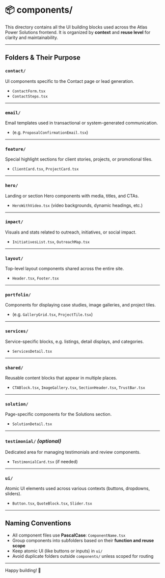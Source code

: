 # 📦 components/

This directory contains all the UI building blocks used across the Atlas Power Solutions frontend. It is organized by **context** and **reuse level** for clarity and maintainability.

---

## Folders & Their Purpose

### `contact/`
UI components specific to the Contact page or lead generation.
- `ContactForm.tsx`
- `ContactSteps.tsx`

---

### `email/`
Email templates used in transactional or system-generated communication.
- (e.g. `ProposalConfirmationEmail.tsx`)

---

### `feature/`
Special highlight sections for client stories, projects, or promotional tiles.
- `ClientCard.tsx`, `ProjectCard.tsx`

---

### `hero/`
Landing or section Hero components with media, titles, and CTAs.
- `HeroWithVideo.tsx` (video backgrounds, dynamic headings, etc.)

---

### `impact/`
Visuals and stats related to outreach, initiatives, or social impact.
- `InitiativesList.tsx`, `OutreachMap.tsx`

---

### `layout/`
Top-level layout components shared across the entire site.
- `Header.tsx`, `Footer.tsx`

---

### `portfolio/`
Components for displaying case studies, image galleries, and project tiles.
- (e.g. `GalleryGrid.tsx`, `ProjectTile.tsx`)

---

### `services/`
Service-specific blocks, e.g. listings, detail displays, and categories.
- `ServicesDetail.tsx`

---

### `shared/`
Reusable content blocks that appear in multiple places.
- `CTABlock.tsx`, `ImageGallery.tsx`, `SectionHeader.tsx`, `TrustBar.tsx`

---

### `solution/`
Page-specific components for the Solutions section.
- `SolutionDetail.tsx`

---

### `testimonial/` *(optional)*
Dedicated area for managing testimonials and review components.
- `TestimonialCard.tsx` (if needed)

---

### `ui/`
Atomic UI elements used across various contexts (buttons, dropdowns, sliders).
- `Button.tsx`, `QuoteBlock.tsx`, `Slider.tsx`

---

## Naming Conventions

- All component files use **PascalCase**: `ComponentName.tsx`
- Group components into subfolders based on their **function and reuse scope**
- Keep atomic UI (like buttons or inputs) in `ui/`
- Avoid duplicate folders outside `components/` unless scoped for routing

---

Happy building! 🚀
